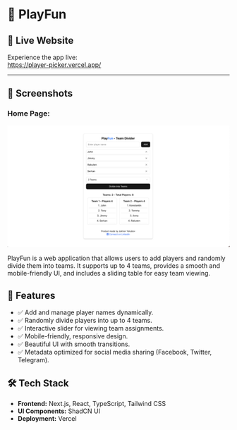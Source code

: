 # 🎲 PlayFun

## 🚀 Live Website
Experience the app live:  
https://player-picker.vercel.app/

---

## 📸 Screenshots  
### **Home Page:** 
![Homepage Screenshot](./screenshots/homepage.png) 

PlayFun is a web application that allows users to add players and randomly divide them into teams. It supports up to 4 teams, provides a smooth and mobile-friendly UI, and includes a sliding table for easy team viewing.

## 🚀 Features

- ✅ Add and manage player names dynamically.
- ✅ Randomly divide players into up to 4 teams.
- ✅ Interactive slider for viewing team assignments.
- ✅ Mobile-friendly, responsive design.
- ✅ Beautiful UI with smooth transitions.
- ✅ Metadata optimized for social media sharing (Facebook, Twitter, Telegram).

## 🛠️ Tech Stack

- **Frontend:** Next.js, React, TypeScript, Tailwind CSS
- **UI Components:** ShadCN UI
- **Deployment:** Vercel


